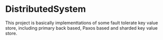 # DistributedSystem
This project is basically implementtations of some fault tolerate key value store,
including primary back based, Paxos based and sharded key value store.

